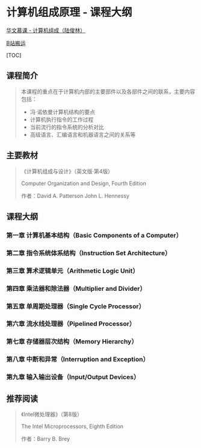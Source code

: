 # 计算机组成原理 - 课程大纲

[华文慕课 - 计算机组成（陆俊林）](http://www.chinesemooc.org/mooc/4392)

[B站搬运](https://www.bilibili.com/video/BV1VE411o7nx?from=search&seid=8949394894774011218)

[TOC]

## 课程简介

> 本课程的重点在于计算机内部的主要部件以及各部件之间的联系，主要内容包括：
>
> - 冯·诺依曼计算机结构的要点
> - 计算机执行指令的工作过程
> - 当前流行的指令系统的分析对比
> - 高级语言、汇编语言和机器语言之间的关系等



## 主要教材

> 《计算机组成与设计》（英文版·第4版）
>
> Computer Organization and Design, Fourth Edition
>
> 作者：David A. Patterson  John L. Hennessy



## 课程大纲

### 第一章 计算机基本结构（Basic Components of a Computer）



### 第二章 指令系统体系结构（Instruction Set Architecture）



### 第三章 算术逻辑单元（Arithmetic Logic Unit）



### 第四章 乘法器和除法器（Multiplier and Divider）



### 第五章 单周期处理器（Single Cycle Processor）



### 第六章 流水线处理器（Pipelined Processor）



### 第七章 存储器层次结构（Memory Hierarchy）



### 第八章 中断和异常（Interruption and Exception）



### 第九章 输入输出设备（Input/Output Devices）



## 推荐阅读

> 《Intel微处理器》（第8版）
>
> The Intel Microprocessors, Eighth Edition
>
> 作者：Barry B. Brey